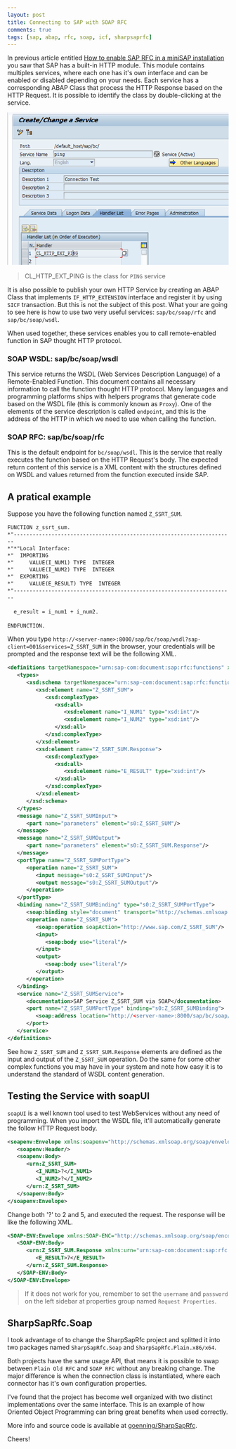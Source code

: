 ```yaml
---
layout: post
title: Connecting to SAP with SOAP RFC
comments: true
tags: [sap, abap, rfc, soap, icf, sharpsaprfc]
---
```


In previous article entitled [How to enable SAP RFC in a miniSAP installation](/2014/08/01/how-to-enable-sap-icf-in-minisap-installation) you saw that SAP has a built-in HTTP module. This module contains multiples services, where each one has it's own interface and can be enabled or disabled depending on your needs. Each service has a corresponding ABAP Class that process the HTTP Response based on the HTTP Request. It is possible to identify the class by double-clicking at the service.

![](/public/images/class-handler-ping.png)

> CL_HTTP_EXT_PING is the class for `PING` service

It is also possible to publish your own HTTP Service by creating an ABAP Class that implements `IF_HTTP_EXTENSION` interface and register it by using `SICF` transaction. But this is not the subject of this post. What your are going to see here is how to use two very useful services: `sap/bc/soap/rfc` and `sap/bc/soap/wsdl`.

When used together, these services enables you to call remote-enabled function in SAP thought HTTP protocol.

### SOAP WSDL: sap/bc/soap/wsdl

This service returns the WSDL (Web Services Description Language) of a Remote-Enabled Function. This document contains all necessary information to call the function thought HTTP protocol. Many languages and programming platforms ships with helpers programs that generate code based on the WSDL file (this is commonly known as `Proxy`). One of the elements of the service description is called `endpoint`, and this is the address of the HTTP in which we need to use when calling the function.

### SOAP RFC: sap/bc/soap/rfc

This is the default endpoint for `bc/soap/wsdl`. This is the service that really executes the function based on the HTTP Request's body. The expected return content of this service is a XML content with the structures defined on WSDL and values returned from the function executed inside SAP.

## A pratical example

Suppose you have the following function named `Z_SSRT_SUM`.

```abap
FUNCTION z_ssrt_sum.
*"----------------------------------------------------------------------
*"*"Local Interface:
*"  IMPORTING
*"     VALUE(I_NUM1) TYPE  INTEGER
*"     VALUE(I_NUM2) TYPE  INTEGER
*"  EXPORTING
*"     VALUE(E_RESULT) TYPE  INTEGER
*"----------------------------------------------------------------------

  e_result = i_num1 + i_num2.

ENDFUNCTION.
```

When you type `http://<server-name>:8000/sap/bc/soap/wsdl?sap-client=001&services=Z_SSRT_SUM` in the browser, your credentials will be prompted and the response text will be the following XML.

```XML
<definitions targetNamespace="urn:sap-com:document:sap:rfc:functions" xmlns="http://schemas.xmlsoap.org/wsdl/" xmlns:s0="urn:sap-com:document:sap:rfc:functions" xmlns:xsd="http://www.w3.org/2001/XMLSchema" xmlns:soap="http://schemas.xmlsoap.org/wsdl/soap/" xmlns:http="http://schemas.xmlsoap.org/wsdl/http/">
   <types>
      <xsd:schema targetNamespace="urn:sap-com:document:sap:rfc:functions">
         <xsd:element name="Z_SSRT_SUM">
            <xsd:complexType>
               <xsd:all>
                  <xsd:element name="I_NUM1" type="xsd:int"/>
                  <xsd:element name="I_NUM2" type="xsd:int"/>
               </xsd:all>
            </xsd:complexType>
         </xsd:element>
         <xsd:element name="Z_SSRT_SUM.Response">
            <xsd:complexType>
               <xsd:all>
                  <xsd:element name="E_RESULT" type="xsd:int"/>
               </xsd:all>
            </xsd:complexType>
         </xsd:element>
      </xsd:schema>
   </types>
   <message name="Z_SSRT_SUMInput">
      <part name="parameters" element="s0:Z_SSRT_SUM"/>
   </message>
   <message name="Z_SSRT_SUMOutput">
      <part name="parameters" element="s0:Z_SSRT_SUM.Response"/>
   </message>
   <portType name="Z_SSRT_SUMPortType">
      <operation name="Z_SSRT_SUM">
         <input message="s0:Z_SSRT_SUMInput"/>
         <output message="s0:Z_SSRT_SUMOutput"/>
      </operation>
   </portType>
   <binding name="Z_SSRT_SUMBinding" type="s0:Z_SSRT_SUMPortType">
      <soap:binding style="document" transport="http://schemas.xmlsoap.org/soap/http"/>
      <operation name="Z_SSRT_SUM">
         <soap:operation soapAction="http://www.sap.com/Z_SSRT_SUM"/>
         <input>
            <soap:body use="literal"/>
         </input>
         <output>
            <soap:body use="literal"/>
         </output>
      </operation>
   </binding>
   <service name="Z_SSRT_SUMService">
      <documentation>SAP Service Z_SSRT_SUM via SOAP</documentation>
      <port name="Z_SSRT_SUMPortType" binding="s0:Z_SSRT_SUMBinding">
         <soap:address location="http://<server-name>:8000/sap/bc/soap/rfc"/>
      </port>
   </service>
</definitions>
```

See how `Z_SSRT_SUM` and `Z_SSRT_SUM.Response` elements are defined as the input and output of the `Z_SSRT_SUM` operation. Do the same for some other complex functions you may have in your system and note how easy it is to understand the standard of WSDL content generation.

## Testing the Service with soapUI

`soapUI` is a well known tool used to test WebServices without any need of programming. When you import the WSDL file, it'll automatically generate the follow HTTP Request body.

```XML
<soapenv:Envelope xmlns:soapenv="http://schemas.xmlsoap.org/soap/envelope/" xmlns:urn="urn:sap-com:document:sap:rfc:functions">
   <soapenv:Header/>
   <soapenv:Body>
      <urn:Z_SSRT_SUM>
         <I_NUM1>?</I_NUM1>
         <I_NUM2>?</I_NUM2>
      </urn:Z_SSRT_SUM>
   </soapenv:Body>
</soapenv:Envelope>
```

Change both '?' to 2 and 5, and executed the request. The response will be like the following XML.

```XML
<SOAP-ENV:Envelope xmlns:SOAP-ENC="http://schemas.xmlsoap.org/soap/encoding/" xmlns:SOAP-ENV="http://schemas.xmlsoap.org/soap/envelope/">
   <SOAP-ENV:Body>
      <urn:Z_SSRT_SUM.Response xmlns:urn="urn:sap-com:document:sap:rfc:functions">
         <E_RESULT>7</E_RESULT>
      </urn:Z_SSRT_SUM.Response>
   </SOAP-ENV:Body>
</SOAP-ENV:Envelope>
```

> If it does not work for you, remember to set the `username` and `password` on the left sidebar at properties group named `Request Properties`.

## SharpSapRfc.Soap

I took advantage of to change the SharpSapRfc project and splitted it into two packages named `SharpSapRfc.Soap` and `SharpSapRfc.Plain.x86/x64`.

Both projects have the same usage API, that means it is possible to swap between `Plain Old RFC` and `SOAP RFC` without any breaking change. The major difference is when the connection class is instantiated, where each connector has it's own configuration properties.

I've found that the project has become well organized with two distinct implementations over the same interface. This is an example of how Oriented Object Programming can bring great benefits when used correctly.

More info and source code is available at [goenning/SharpSapRfc](https://github.com/goenning/SharpSapRfc).

Cheers!